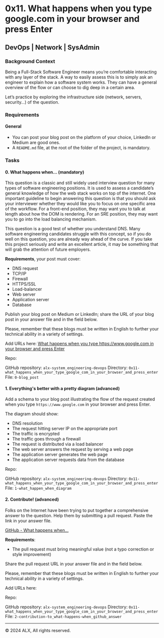 # 0x11. What happens when you type google.com in your browser and press Enter

## DevOps | Network | SysAdmin

### Background Context

Being a Full-Stack Software Engineer means you’re comfortable interacting with any layer of the stack. A way to easily assess this is to simply ask an engineer to explain how a software system works. They can have a general overview of the flow or can choose to dig deep in a certain area.

Let’s practice by exploring the infrastructure side (network, servers, security…) of the question.

### Requirements

#### General

- You can post your blog post on the platform of your choice, LinkedIn or Medium are good ones.
- A `README.md` file, at the root of the folder of the project, is mandatory.


### Tasks

#### 0. What happens when... (mandatory)

This question is a classic and still widely used interview question for many types of software engineering positions. It is used to assess a candidate’s general knowledge of how the web stack works on top of the internet. One important guideline to begin answering this question is that you should ask your interviewer whether they would like you to focus on one specific area of the workflow. For a front-end position, they may want you to talk at length about how the DOM is rendering. For an SRE position, they may want you to go into the load balancing mechanism.

This question is a good test of whether you understand DNS. Many software engineering candidates struggle with this concept, so if you do well on this question, you are already way ahead of the curve. If you take this project seriously and write an excellent article, it may be something that will grab the attention of future employers.

**Requirements**, your post must cover:

- DNS request
- TCP/IP
- Firewall
- HTTPS/SSL
- Load-balancer
- Web server
- Application server
- Database

Publish your blog post on Medium or LinkedIn; share the URL of your blog post in your answer file and in the field below.

Please, remember that these blogs must be written in English to further your technical ability in a variety of settings.

Add URLs here:
[What happens when you type https://www.google.com in your browser and press Enter](https://www.linkedin.com/pulse/what-happens-when-you-type-httpswwwgooglecom-press-enter-nyemba-zyhse)

Repo:

GitHub repository: `alx-system_engineering-devops`
Directory: `0x11-what_happens_when_your_type_google_com_in_your_browser_and_press_enter`
File: `0-blog_post`

#### 1. Everything's better with a pretty diagram (advanced)

Add a schema to your blog post illustrating the flow of the request created when you type `https://www.google.com` in your browser and press Enter.

The diagram should show:

- DNS resolution
- The request hitting server IP on the appropriate port
- The traffic is encrypted
- The traffic goes through a firewall
- The request is distributed via a load balancer
- The web server answers the request by serving a web page
- The application server generates the web page
- The application server requests data from the database

Repo:

GitHub repository: `alx-system_engineering-devops`
Directory: `0x11-what_happens_when_your_type_google_com_in_your_browser_and_press_enter`
File: `1-what_happen_when_diagram`

#### 2. Contribute! (advanced)

Folks on the Internet have been trying to put together a comprehensive answer to the question. Help them by submitting a pull request. Paste the link in your answer file.

[GitHub - What happens when...](https://github.com/alex/what-happens-when#the-g-key-is-pressed)

**Requirements**:

- The pull request must bring meaningful value (not a typo correction or style improvement)

Share the pull request URL in your answer file and in the field below.

Please, remember that these blogs must be written in English to further your technical ability in a variety of settings.

Add URLs here:

Repo:

GitHub repository: `alx-system_engineering-devops`
Directory: `0x11-what_happens_when_your_type_google_com_in_your_browser_and_press_enter`
File: `2-contribution-to_what-happens-when_github_answer`

---

© 2024 ALX, All rights reserved.
